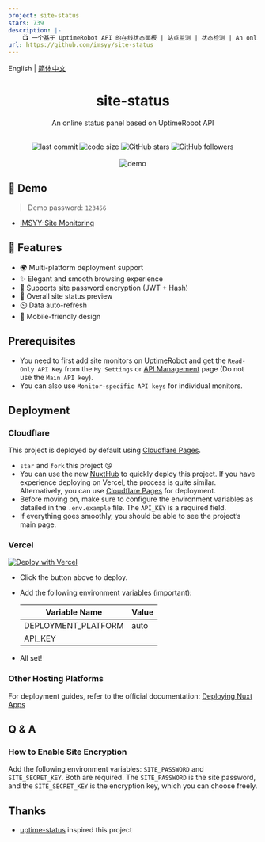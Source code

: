 ```yaml
---
project: site-status
stars: 739
description: |-
    📺 一个基于 UptimeRobot API 的在线状态面板 | 站点监测 | 状态检测 | An online status panel based on the UptimeRobot API | UptimeRobot, status, site
url: https://github.com/imsyy/site-status
---
```


English | [简体中文](./README.zh-CN.md)

<div align="center">
<h1>site-status</h1>
<p>An online status panel based on UptimeRobot API</p>
<br />
<img src="https://img.shields.io/github/last-commit/imsyy/site-status" alt="last commit"/>
<img src="https://img.shields.io/github/languages/code-size/imsyy/site-status" alt="code size"/>
<img src="https://img.shields.io/github/stars/imsyy/site-status?style=full" alt="GitHub stars"/>
<img src="https://img.shields.io/github/forks/imsyy/site-status?style=full&color=orange" alt="GitHub followers"/>
<br />
<br />
<img src="https://s1.ax1x.com/2023/07/20/pCHnLLt.png" alt="demo"/>
</div>

## 👀 Demo

> Demo password: `123456`

- [IMSYY-Site Monitoring](https://status.imsyy.top/)

## 🎉 Features

- 🌍 Multi-platform deployment support
- ✨ Elegant and smooth browsing experience
- 🔐 Supports site password encryption (JWT + Hash)
- 👀 Overall site status preview
- ⏲️ Data auto-refresh
- 📱 Mobile-friendly design

## Prerequisites

- You need to first add site monitors on [UptimeRobot](https://uptimerobot.com/dashboard) and get the `Read-Only API Key` from the `My Settings` or [API Management](https://dashboard.uptimerobot.com/integrations) page (Do not use the `Main API key`).
- You can also use `Monitor-specific API keys` for individual monitors.

## Deployment

### Cloudflare

This project is deployed by default using [Cloudflare Pages](https://pages.cloudflare.com/).

- `star` and `fork` this project 😘
- You can use the new [NuxtHub](https://hub.nuxt.com/) to quickly deploy this project. If you have experience deploying on Vercel, the process is quite similar. Alternatively, you can use [Cloudflare Pages](https://pages.cloudflare.com/) for deployment.
- Before moving on, make sure to configure the environment variables as detailed in the `.env.example` file. The `API_KEY` is a required field.
- If everything goes smoothly, you should be able to see the project’s main page.

### Vercel

[![Deploy with Vercel](https://vercel.com/button)](https://vercel.com/new/clone?repository-url=https://github.com/imsyy/site-status)

- Click the button above to deploy.
- Add the following environment variables (important):

  | **Variable Name**   | **Value** |
  | ------------------- | --------- |
  | DEPLOYMENT_PLATFORM | auto      |
  | API_KEY             |           |

- All set!

### Other Hosting Platforms

For deployment guides, refer to the official documentation: [Deploying Nuxt Apps](https://nuxtjs.org.cn/deploy)

## Q & A

### How to Enable Site Encryption

Add the following environment variables: `SITE_PASSWORD` and `SITE_SECRET_KEY`. Both are required. The `SITE_PASSWORD` is the site password, and the `SITE_SECRET_KEY` is the encryption key, which you can choose freely.

## Thanks

- [uptime-status](https://github.com/yb/uptime-status) inspired this project

